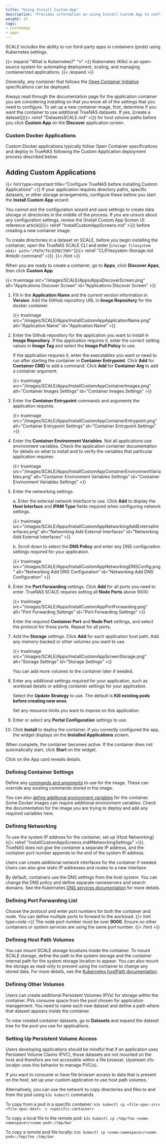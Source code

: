 ```yaml
---
title: "Using Install Custom App"
description: "Provides information on using Install Custom App to configure custom or third-party applications in TrueNAS SCALE."
weight: 10
tags:
- customapp
- apps
---
```


SCALE includes the ability to run third-party apps in containers (pods) using Kubernetes settings.

{{< expand "What is Kubernetes?" "v" >}}
Kubernetes (K8s) is an open-source system for automating deployment, scaling, and managing containerized applications.
{{< /expand >}}

Generally, any container that follows the [Open Container Initiative](https://opencontainers.org/) specifications can be deployed.

Always read through the documentation page for the application container you are considering installing so that you know all of the settings that you need to configure.
To set up a new container image, first, determine if you want the container to use additional TrueNAS datasets.
If yes, [create a dataset]({{< relref "DatasetsSCALE.md" >}}) for host volume paths before you click **Custom App** on the **Discover** application screen.

### Custom Docker Applications

Custom Docker applications typically follow Open Container specifications and deploy in TrueNAS following the Custom Application deployment process described below.

## Adding Custom Applications

{{< hint type=important title="Configure TrueNAS before installing Custom Applications" >}}
If your application requires directory paths, specific datasets, or other storage arrangements, configure these before you start the **Install Custom App** wizard.

You cannot exit the configuration wizard and save settings to create data storage or directories in the middle of the process. If you are unsure about any configuration settings, review the [Install Custom App Screen UI reference article]({{< relref "InstallCustomAppScreens.md" >}}) before creating a new container image.

To create directories in a dataset on SCALE, before you begin installing the container, open the TrueNAS SCALE CLI and enter [`storage filesystem mkdir path="/PATH/TO/DIRECTORY"`]({{< relref "CLIFilesystem-Storage.md #mkdir-command" >}}).
{{< /hint >}}

When you are ready to create a container, go to **Apps**, click **Discover Apps**, then click **Custom App**.

{{< trueimage src="/images/SCALE/Apps/AppsDiscoverScreen.png" alt="Applications Discover Screen" id="Applications Discover Screen" >}}

1. Fill in the **Application Name** and the current version information in **Version**.
   Add the GitHub repository URL in **Image Repository** for the docker container.

   {{< trueimage src="/images/SCALE/Apps/InstallCustomAppApplicationName.png" alt="Application Name" id="Application Name" >}}

2. Enter the Github repository for the application you want to install in **Image Repository**.
   If the application requires it, enter the correct setting values in **Image Tag** and select the **Image Pull Policy** to use.

   If the application requires it, enter the executables you want or need to run after starting the container in **Container Entrypoint**. Click **Add** for **Container CMD** to add a command. Click **Add** for **Container Arg** to add a container argument.

   {{< trueimage src="/images/SCALE/Apps/InstallCustomAppContainerImages.png" alt="Container Images Settings" id="Container Images Settings" >}}

3. Enter the **Container Entrypoint** commands and arguments the application requires.

   {{< trueimage src="/images/SCALE/Apps/InstallCustomAppContainerEntrypoint.png" alt="Container Entrypoint Settings" id="Container Entrypoint Settings" >}}

4. Enter the **Container Environment Variables**. Not all applications use environment variables.
   Check the application container documentation for details on what to install and to verify the variables that particular application requires.

   {{< trueimage src="/images/SCALE/Apps/InstallCustomAppContainerEnvironmentVariables.png" alt="Container Environment Variables Settings" id="Container Environment Variables Settings" >}}

5. Enter the networking settings.

   a. Enter the external network interface to use.
      Click **Add** to display the **Host Interface** and **IPAM Type** fields required when configuring network settings.

    {{< trueimage src="/images/SCALE/Apps/InstallCustomAppNetworkingAddExternalInterfaces.png" alt="Networking Add External Interfaces" id="Networking Add External Interfaces" >}}

   b. Scroll down to select the **DNS Policy** and enter any DNS configuration settings required for your application.

   {{< trueimage src="/images/SCALE/Apps/InstallCustomAppNetworkingDNSConfig.png" alt="Networking Add DNS Configuration" id="Networking Add DNS Configuration" >}}

6. Enter the **Port Forwarding** settings.
   Click **Add** for all ports you need to enter. TrueNAS SCALE requires setting all **Node Ports** above 9000.

   {{< trueimage src="/images/SCALE/Apps/InstallCustomAppPortForwarding.png" alt="Port Forwarding Settings" id="Port Forwarding Settings" >}}

   Enter the required **Container Port** and **Node Port** settings, and select the protocol for these ports. Repeat for all ports.

7. Add the **Storage** settings.
   Click **Add** for each application host path. Add any memory-backed or other volumes you want to use.

   {{< trueimage src="/images/SCALE/Apps/InstallCustomAppScreenStorage.png" alt="Storage Settings" id="Storage Settings" >}}

   You can add more volumes to the container later if needed.

8. Enter any additional settings required for your application, such as workload details or adding container settings for your application.

   Select the **Update Strategy** to use. The default is **Kill existing pods before creating new ones**.

   Set any resource limits you want to impose on this application.

9. Enter or select any **Portal Configuration** settings to use.

10. Click **Install** to deploy the container.
   If you correctly configured the app, the widget displays on the **Installed Applications** screen.

   When complete, the container becomes active. If the container does not automatically start, click **Start** on the widget.

Click on the App card reveals details.

### Defining Container Settings
Define any [commands and arguments](https://kubernetes.io/docs/tasks/inject-data-application/define-command-argument-container/) to use for the image.
These can override any existing commands stored in the image.

You can also [define additional environment variables](https://kubernetes.io/docs/tasks/inject-data-application/define-environment-variable-container/) for the container.
Some Docker images can require additional environment variables.
Check the documentation for the image you are trying to deploy and add any required variables here.

### Defining Networking
To use the system IP address for the container, set up [Host Networking]({{< relref "InstallCustomAppScreens.md#NetworkingSettings" >}}).
TrueNAS does not give the container a separate IP address, and the container port number appends to the end of the system IP address.

Users can create additional network interfaces for the container if needed.
Users can also give static IP addresses and routes to a new interface.

By default, containers use the DNS settings from the host system.
You can change the DNS policy and define separate nameservers and search domains.
See the Kubernetes [DNS services documentation](https://kubernetes.io/docs/concepts/services-networking/dns-pod-service/) for more details.

### Defining Port Forwarding List
Choose the protocol and enter port numbers for both the container and node.
You can define multiple ports to forward to the workload.
{{< hint type=note >}}
The node port number must be over **9000**.
Ensure no other containers or system services are using the same port number.
{{< /hint >}}

### Defining Host Path Volumes
You can mount SCALE storage locations inside the container.
To mount SCALE storage, define the path to the system storage and the container internal path for the system storage location to appear.
You can also mount the storage as read-only to prevent using the container to change any stored data.
For more details, see the [Kubernetes hostPath documentation](https://kubernetes.io/docs/concepts/storage/volumes/#hostpath).

### Defining Other Volumes
Users can create additional Persistent Volumes (PVs) for storage within the container.
PVs consume space from the pool chosen for application management.
You need to name each new dataset and define a path where that dataset appears inside the container.

To view created container datasets, go to **Datasets** and expand the dataset tree for the pool you use for applications.

### Setting Up Persistent Volume Access

Users developing applications should be mindful that if an application uses Persistent Volume Claims (PVC), those datasets are not mounted on the host and therefore are not accessible within a file browser. Upstream zfs-localpv uses this behavior to manage PVC(s).

If you want to consume or have file browser access to data that is present on the host, set up your custom application to use host path volumes.

Alternatively, you can use the network to copy directories and files to and from the pod using `k3s kubectl` commands.

To copy from a pod in a specific container:
`k3s kubectl cp <file-spec-src> <file-spec-dest> -c <specific-container>`

To copy a local file to the remote pod:
`k3s kubectl cp /tmp/foo <some-namespace>/<some-pod>:/tmp/bar`

To copy a remote pod file locally:
`k3s kubectl cp <some-namespace>/<some-pod>:/tmp/foo /tmp/bar`

